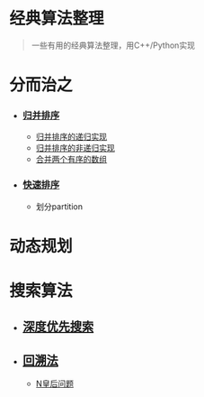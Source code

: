 # 经典算法整理

> 一些有用的经典算法整理，用C++/Python实现



# 分而治之

- ### [归并排序](Divide%20Conquer/MergeSort)

  - [归并排序的递归实现](Divide%20Conquer/MergeSort/readme.md)
  - [归并排序的非递归实现](Divide%20Conquer/MergeSort/merge_sort.md)
  - [合并两个有序的数组](Divide%20Conquer/MergeSort/merge-sorted-array.md)
  
- ### [快速排序](Divide&Conquer/QuickSort)
  
  - 划分partition
  


# 动态规划



# 搜索算法

- ## [深度优先搜索](Searching/BFS&DFS)

- ## [回溯法](Searching/Backtrack)

  - [N皇后问题](Searching/Backtrack/N-Queens)